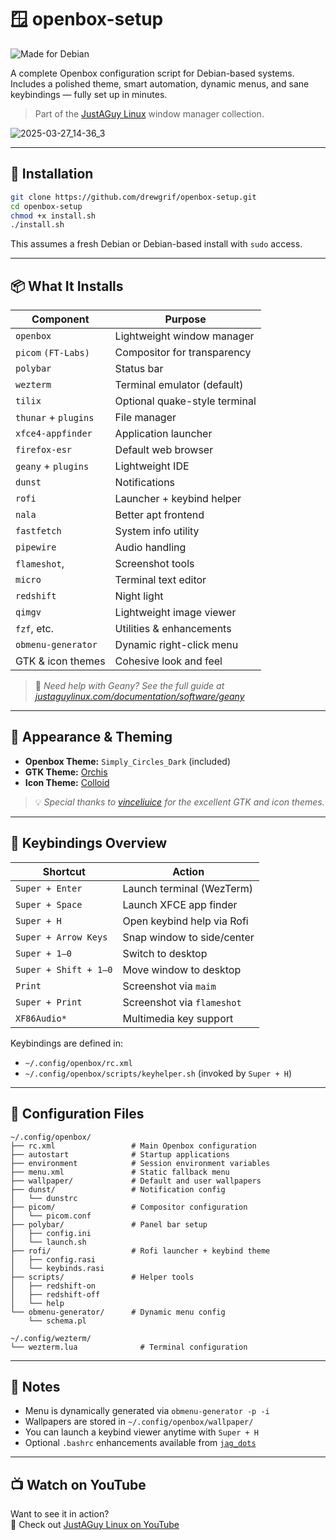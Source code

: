 # 🪟 openbox-setup
![Made for Debian](https://img.shields.io/badge/Made%20for-Debian-A81D33?style=for-the-badge&logo=debian&logoColor=white)

A complete Openbox configuration script for Debian-based systems.  
Includes a polished theme, smart automation, dynamic menus, and sane keybindings — fully set up in minutes.

> Part of the [JustAGuy Linux](https://github.com/drewgrif) window manager collection.

![2025-03-27_14-36_3](https://github.com/user-attachments/assets/7c5a4f82-3ec8-48e2-aab6-924d5f41b261)

---

## 🚀 Installation

```bash
git clone https://github.com/drewgrif/openbox-setup.git
cd openbox-setup
chmod +x install.sh
./install.sh
```

This assumes a fresh Debian or Debian-based install with `sudo` access.

---

## 📦 What It Installs

| Component             | Purpose                           |
|------------------------|-----------------------------------|
| `openbox`              | Lightweight window manager        |
| `picom` `(FT-Labs)`    | Compositor for transparency       |
| `polybar`              | Status bar                        |
| `wezterm`              | Terminal emulator (default)       |
| `tilix`                | Optional quake-style terminal     |
| `thunar` + `plugins`   | File manager                      |
| `xfce4-appfinder`      | Application launcher              |
| `firefox-esr`          | Default web browser               |
| `geany` + `plugins`    | Lightweight IDE                   |
| `dunst`                | Notifications                     |
| `rofi`                 | Launcher + keybind helper         |
| `nala`                 | Better apt frontend               |
| `fastfetch`            | System info utility               |
| `pipewire`             | Audio handling                    |
| `flameshot`,           | Screenshot tools                  |
| `micro`                | Terminal text editor              |
| `redshift`             | Night light                       |
| `qimgv`                | Lightweight image viewer          |
| `fzf`, etc.            | Utilities & enhancements          |
| `obmenu-generator`     | Dynamic right-click menu          |
| GTK & icon themes      | Cohesive look and feel            |

> 📄 _Need help with Geany? See the full guide at [justaguylinux.com/documentation/software/geany](https://justaguylinux.com/documentation/software/geany)_

---

## 🎨 Appearance & Theming

- **Openbox Theme:** `Simply_Circles_Dark` (included)
- **GTK Theme:** [Orchis](https://github.com/vinceliuice/Orchis-theme)
- **Icon Theme:** [Colloid](https://github.com/vinceliuice/Colloid-icon-theme)

> 💡 _Special thanks to [vinceliuice](https://github.com/vinceliuice) for the excellent GTK and icon themes._

---

## 🔑 Keybindings Overview

| Shortcut               | Action                                |
|------------------------|----------------------------------------|
| `Super + Enter`        | Launch terminal (WezTerm)             |
| `Super + Space`        | Launch XFCE app finder                |
| `Super + H`            | Open keybind help via Rofi            |
| `Super + Arrow Keys`   | Snap window to side/center            |
| `Super + 1–0`          | Switch to desktop                     |
| `Super + Shift + 1–0`  | Move window to desktop                |
| `Print`                | Screenshot via `maim`                 |
| `Super + Print`        | Screenshot via `flameshot`            |
| `XF86Audio*`           | Multimedia key support                |

Keybindings are defined in:

- `~/.config/openbox/rc.xml`
- `~/.config/openbox/scripts/keyhelper.sh` (invoked by `Super + H`)

---

## 📂 Configuration Files

```
~/.config/openbox/
├── rc.xml                 # Main Openbox configuration
├── autostart              # Startup applications
├── environment            # Session environment variables
├── menu.xml               # Static fallback menu
├── wallpaper/             # Default and user wallpapers
├── dunst/                 # Notification config
│   └── dunstrc
├── picom/                 # Compositor configuration
│   └── picom.conf
├── polybar/               # Panel bar setup
│   ├── config.ini
│   └── launch.sh
├── rofi/                  # Rofi launcher + keybind theme
│   ├── config.rasi
│   └── keybinds.rasi
├── scripts/               # Helper tools
│   ├── redshift-on
│   ├── redshift-off
│   └── help
└── obmenu-generator/      # Dynamic menu config
    └── schema.pl
    
~/.config/wezterm/
└── wezterm.lua              # Terminal configuration
```

---

## 🧠 Notes

- Menu is dynamically generated via `obmenu-generator -p -i`
- Wallpapers are stored in `~/.config/openbox/wallpaper/`
- You can launch a keybind viewer anytime with `Super + H`
- Optional `.bashrc` enhancements available from [`jag_dots`](https://github.com/drewgrif/jag_dots)

---

## 📺 Watch on YouTube

Want to see it in action?  
🎥 Check out [JustAGuy Linux on YouTube](https://www.youtube.com/@JustAGuyLinux)
